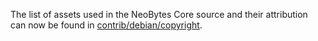 The list of assets used in the NeoBytes Core source and their attribution can now be found in [contrib/debian/copyright](../contrib/debian/copyright).
